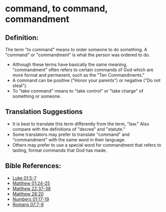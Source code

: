 # command, to command, commandment #

## Definition: ##

The term "to command" means to order someone to do something. A "command" or "commandment" is what the person was ordered to do.

* Although these terms have basically the same meaning, "commandment" often refers to certain commands of God which are more formal and permanent, such as the "Ten Commandments."
* A command can be positive ("Honor your parents") or negative ("Do not steal").
* To "take command" means to "take control" or "take charge" of something or someone.

## Translation Suggestions ##

* It is best to translate this term differently from the term, "law." Also compare with the definitions of "decree" and "statute."
* Some translators may prefer to translate "command" and "commandment" with the same word in their language.
* Others may prefer to use a special word for commandment that refers to lasting, formal commands that God has made.



## Bible References: ##

* [Luke 01:5-7](en/tn/luk/help/01/05)
* [Matthew 01:24-25](en/tn/mat/help/01/24)
* [Matthew 22:37-38](en/tn/mat/help/22/37)
* [Matthew 28:20](en/tn/mat/help/28/20)
* [Numbers 01:17-19](en/tn/num/help/01/17)
* [Romans 07:7-8](en/tn/rom/help/07/07)